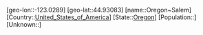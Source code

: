 ﻿---
location: [44.93083,-123.0289]
type: City
tags:
- geo/City


SpocWebEntityId: 36104
isDeleted: false
confidential: public

---
[geo-lon::-123.0289]
[geo-lat::44.93083]
[name::Oregon~Salem]
[Country::[United_States_of_America](geo/Continent/North-America/United_States_of_America.md)]
[State::[Oregon](geo/Continent/North-America/United_States_of_America/Oregon.md)]
[Population::]
[Unknown::]

